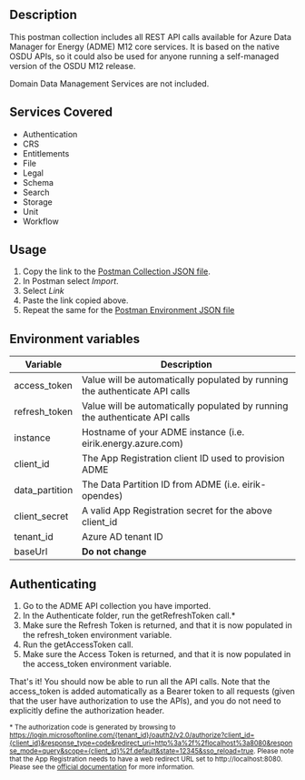 ## Description

This postman collection includes all REST API calls available for Azure Data Manager for Energy (ADME) M12 core services. It is based on the native OSDU APIs, so it could also be used for anyone running a self-managed version of the OSDU M12 release.

Domain Data Management Services are not included.
<br />

## Services Covered
- Authentication
- CRS
- Entitlements
- File
- Legal
- Schema
- Search
- Storage
- Unit
- Workflow

## Usage
1. Copy the link to the [Postman Collection JSON file](json/Azure%20Data%20Manager%20for%20Energy%20(M12).postman_collection.json?raw=1).
2. In Postman select *Import*.
3. Select *Link*
4. Paste the link copied above.
5. Repeat the same for the [Postman Environment JSON file](json/Azure%20Data%20Manager%20for%20Energy.postman_environment.json?raw=1)

## Environment variables
| Variable | Description |
|----------|----------------------|
|access_token|Value will be automatically populated by running the authenticate API calls|
|refresh_token|Value will be automatically populated by running the authenticate API calls|
|instance|Hostname of your ADME instance (i.e. eirik.energy.azure.com)
|client_id|The App Registration client ID used to provision ADME|
|data_partition|The Data Partition ID from ADME (i.e. eirik-opendes)|
|client_secret|A valid App Registration secret for the above client_id|
|tenant_id|Azure AD tenant ID
|baseUrl|**Do not change**|

## Authenticating
1. Go to the ADME API collection you have imported.
2. In the Authenticate folder, run the getRefreshToken call.*
3. Make sure the Refresh Token is returned, and that it is now populated in the refresh_token environment variable.
4. Run the getAccessToken call.
5. Make sure the Access Token is returned, and that it is now populated in the access_token environment variable.

That's it! You should now be able to run all the API calls. Note that the access_token is added automatically as a Bearer token to all requests (given that the user have authorization to use the APIs), and you do not need to explicitly define the authorization header.

<sub>\* The authorization code is generated by browsing to https://login.microsoftonline.com/{tenant_id}/oauth2/v2.0/authorize?client_id={client_id}&response_type=code&redirect_uri=http%3a%2f%2flocalhost%3a8080&response_mode=query&scope={client_id}%2f.default&state=12345&sso_reload=true. Please note that the App Registration needs to have a web redirect URL set to http://localhost:8080. Please see the [official documentation](https://learn.microsoft.com/en-us/azure/energy-data-services/how-to-generate-refresh-token#get-authorization) for more information.</sub>